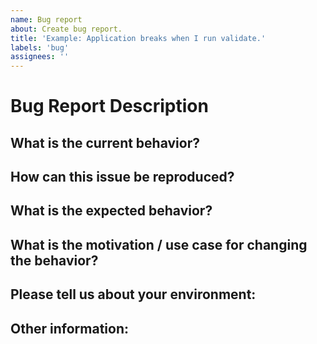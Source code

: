 ```yaml
---
name: Bug report
about: Create bug report.
title: 'Example: Application breaks when I run validate.'
labels: 'bug'
assignees: ''
---
```


# Bug Report Description

## What is the current behavior?

## How can this issue be reproduced?

## What is the expected behavior?

## What is the motivation / use case for changing the behavior?

## Please tell us about your environment:

## Other information:
